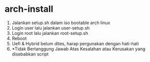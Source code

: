 # arch-install
1. Jalankan setup.sh dalam iso bootable arch linux
2. Login user lalu jalankan user-setup.sh
3. Login root lalu jalankan root-setup.sh
4. Reboot
5. Uefi & Hybrid belum dites, harap pergunakan dengan hati-hati
6. *Tidak Bertanggung Jawab Atas Kesalahan atau Kerusakan yang disebabkan script
